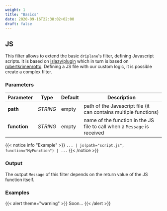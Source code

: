 ```yaml
---
weight: 1
title: "Basics"
date: 2020-09-16T22:38:02+02:00
draft: false
---
```


## JS

This filter allows to extend the basic `driplane`'s filter, defining Javascript scripts. It is based on [islazy/plugin](https://github.com/evilsocket/islazy) which in turn is based on [robertkrimen/otto](https://github.com/robertkrimen/otto).
Defining a JS file with our custom logic, it is possible create a complex filter.

### Parameters

| Parameter    | Type     | Default | Description                                                              |
|--------------|----------|---------|--------------------------------------------------------------------------|
| **path**     | _STRING_ | empty   | path of the Javascript file (it can contains multiple functions)         |
| **function** | _STRING_ | empty   | name of the function in the JS file to call when a `Message` is received |

{{< notice info "Example" >}} 
`... | js(path="script.js", function="MyFunction") | ...`
{{< /notice >}}

### Output

The output `Message` of this filter depends on the return value of the JS function itself. 

### Examples

{{< alert theme="warning" >}}
Soon...
{{< /alert >}}